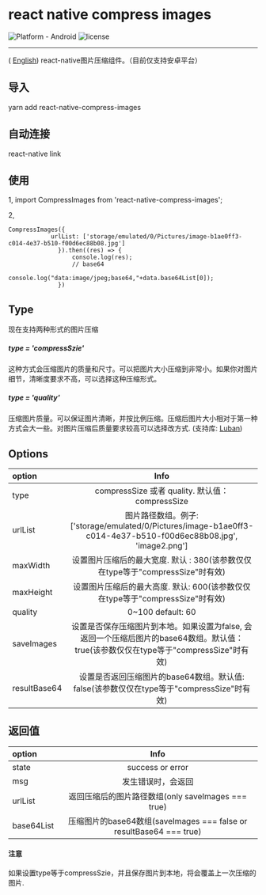# react native compress images
![Platform - Android](https://img.shields.io/badge/platform-Android-yellow.svg)  ![license](https://img.shields.io/github/license/mashape/apistatus.svg)

----------
( [English](https://github.com/IMMC/react-native-compress-images/blob/master/EN/readme-EN.md))
react-native图片压缩组件。（目前仅支持安卓平台）

## 导入

yarn add react-native-compress-images
## 自动连接
react-native link
## 使用
1, import CompressImages from 'react-native-compress-images';

2, 
```
CompressImages({
			urlList: ['storage/emulated/0/Pictures/image-b1ae0ff3-c014-4e37-b510-f00d6ec88b08.jpg']
              }).then((res) => {
                  console.log(res);
                  // base64
                  console.log("data:image/jpeg;base64,"+data.base64List[0]);
              })
```              
## Type
现在支持两种形式的图片压缩
#####  type = 'compressSzie'
这种方式会压缩图片的质量和尺寸。可以把图片大小压缩到非常小。如果你对图片细节，清晰度要求不高，可以选择这种压缩形式。
##### type = 'quality'
压缩图片质量。可以保证图片清晰，并按比例压缩。压缩后图片大小相对于第一种方式会大一些。对图片压缩后质量要求较高可以选择改方式.
(支持库: [Luban](https://github.com/Curzibn/Luban))
## Options

| option     |   Info   |
| :-------- |:------: |
| type| compressSize 或者 quality. 默认值： compressSize|
| urlList    | 图片路径数组。例子: ['storage/emulated/0/Pictures/image-b1ae0ff3-c014-4e37-b510-f00d6ec88b08.jpg', 'image2.png']  |
|maxWidth| 设置图片压缩后的最大宽度. 默认 : 380(该参数仅仅在type等于"compressSize"时有效)|
|maxHeight| 设置图片压缩后的最大高度. 默认: 600(该参数仅仅在type等于"compressSize"时有效)|
|quality| 0~100  default: 60|
|saveImages | 设置是否保存压缩图片到本地。如果设置为false, 会返回一个压缩后图片的base64数组。默认值： true(该参数仅仅在type等于"compressSize"时有效)|
|resultBase64 |  设置是否返回压缩图片的base64数组。默认值: false(该参数仅仅在type等于"compressSize"时有效)|
## 返回值
| option     |   Info   |
| :-------- |:------: |
| state | success or error|
| msg | 发生错误时，会返回|
| urlList | 返回压缩后的图片路径数组(only saveImages === true)|
| base64List | 压缩图片的base64数组(saveImages === false or resultBase64 === true)|
#### 注意
如果设置type等于compressSzie，并且保存图片到本地，将会覆盖上一次压缩的图片.